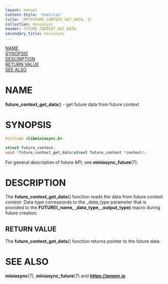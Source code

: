 ```yaml
---
layout: manual
Content-Style: 'text/css'
title: _MP(FUTURE_CONTEXT_GET_DATA, 3)
collection: miniasync
header: FUTURE_CONTEXT_GET_DATA
secondary_title: miniasync
...
```


[comment]: <> (SPDX-License-Identifier: BSD-3-Clause)
[comment]: <> (Copyright 2022, Intel Corporation)

[comment]: <> (future_context_get_data.3 -- man page for miniasync future_context_get_data operation)

[NAME](#name)<br />
[SYNOPSIS](#synopsis)<br />
[DESCRIPTION](#description)<br />
[RETURN VALUE](#return-value)<br />
[SEE ALSO](#see-also)<br />


# NAME #

**future_context_get_data**() - get future data from future context


# SYNOPSIS #

```c
#include <libminiasync.h>

struct future_context;
void *future_context_get_data(struct future_context *context);
```

For general description of future API, see **miniasync_future**(7).

# DESCRIPTION #

The **future_context_get_data**() function reads the data from future context *context*.
Data type corresponds to the *\_data_type* parameter that is provided to the
**FUTURE(_name, _data_type, _output_type)** macro during future creation.


## RETURN VALUE ##

The **future_context_get_data**() function returns pointer to the future data.


# SEE ALSO #

**miniasync**(7), **miniasync_future**(7) and **<https://pmem.io>**
